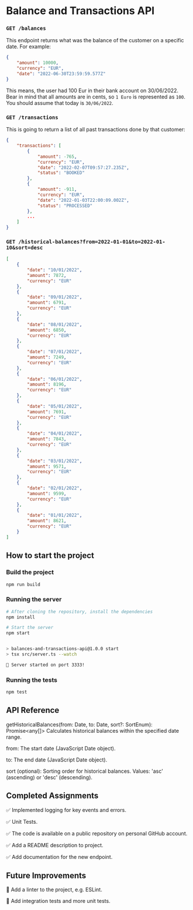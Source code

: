 # Balance and Transactions API

### `GET /balances` 

This endpoint returns what was the balance of the customer on a specific date.
For example:  

```json
{ 
	"amount": 10000, 
	"currency": "EUR", 
	"date": "2022-06-30T23:59:59.577Z" 
}
```

This means, the user had 100 Eur in their bank account on 30/06/2022.
Bear in mind that all amounts are in cents, so `1 Euro` is represented as `100`.
You should assume that today is `30/06/2022`.

### `GET /transactions`

This is going to return a list of all past transactions done by that customer:

```json
{ 
	"transactions": [ 
		{ 
			"amount": -765, 
			"currency": "EUR", 
			"date": "2022-02-07T09:57:27.235Z", 
			"status": "BOOKED" 
		}, 
		{ 
			"amount": -911, 
			"currency": "EUR", 
			"date": "2022-01-03T22:00:09.002Z", 
			"status": "PROCESSED" 
		}, 
        ...
	] 
} 
```

### `GET /historical-balances?from=2022-01-01&to=2022-01-10&sort=desc`
```json
[
    {
        "date": "10/01/2022",
        "amount": 7872,
        "currency": "EUR"
    },
    {
        "date": "09/01/2022",
        "amount": 6791,
        "currency": "EUR"
    },
    {
        "date": "08/01/2022",
        "amount": 6850,
        "currency": "EUR"
    },
    {
        "date": "07/01/2022",
        "amount": 7249,
        "currency": "EUR"
    },
    {
        "date": "06/01/2022",
        "amount": 8196,
        "currency": "EUR"
    },
    {
        "date": "05/01/2022",
        "amount": 7691,
        "currency": "EUR"
    },
    {
        "date": "04/01/2022",
        "amount": 7843,
        "currency": "EUR"
    },
    {
        "date": "03/01/2022",
        "amount": 9571,
        "currency": "EUR"
    },
    {
        "date": "02/01/2022",
        "amount": 9599,
        "currency": "EUR"
    },
    {
        "date": "01/01/2022",
        "amount": 8621,
        "currency": "EUR"
    }
]
```

## How to start the project

### Build the project

```sh
npm run build
```

### Running the server 

```sh
# After cloning the repository, install the dependencies
npm install

# Start the server
npm start


> balances-and-transactions-api@1.0.0 start
> tsx src/server.ts --watch

🚀 Server started on port 3333!
```

### Running the tests

```sh
npm test
```


## API Reference
getHistoricalBalances(from: Date, to: Date, sort?: SortEnum): Promise<any[]>
Calculates historical balances within the specified date range.

from: The start date (JavaScript Date object).

to: The end date (JavaScript Date object).

sort (optional): Sorting order for historical balances. Values: 'asc' (ascending) or 'desc' (descending).

## Completed Assignments
✅ Implemented logging for key events and errors.

✅ Unit Tests.
   
✅ The code is available on a public repository on personal GitHub account.
   
✅ Add a README description to project.

✅ Add documentation for the new endpoint.

## Future Improvements
🚧 Add a linter to the project, e.g. ESLint.

🚧 Add integration tests and more unit tests.
